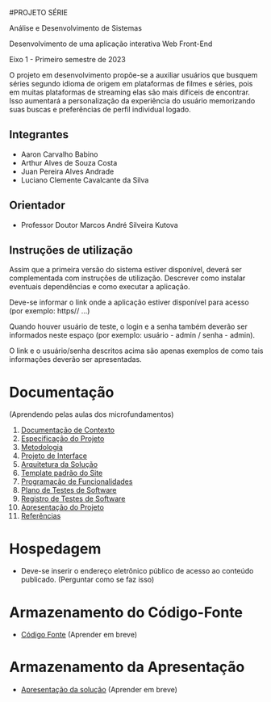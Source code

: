 #PROJETO SÉRIE 

Análise e Desenvolvimento de Sistemas 

Desenvolvimento de uma aplicação interativa Web Front-End

Eixo 1 - Primeiro semestre de 2023

O projeto em desenvolvimento propõe-se a auxiliar usuários que busquem séries segundo idioma de origem em plataformas de filmes e séries, pois em muitas plataformas de streaming elas são mais difíceis de encontrar. Isso aumentará a personalização da experiência do usuário memorizando suas buscas e preferências de perfil individual logado. 

## Integrantes

* Aaron Carvalho Babino
* Arthur Alves de Souza Costa
* Juan Pereira Alves Andrade
* Luciano Clemente Cavalcante da Silva

## Orientador

* Professor Doutor Marcos André Silveira Kutova 

## Instruções de utilização

Assim que a primeira versão do sistema estiver disponível, deverá ser complementada com instruções de utilização. Descrever como instalar eventuais dependências e como executar a aplicação.

Deve-se informar o link onde a aplicação estiver disponível para acesso (por exemplo: https// ...)

Quando houver usuário de teste, o login e a senha também deverão ser informados neste espaço (por exemplo: usuário - admin / senha - admin).

O link e o usuário/senha descritos acima são apenas exemplos de como tais informações deverão ser apresentadas.

# Documentação
(Aprendendo pelas aulas dos microfundamentos)
<ol>
<li><a href="docs/01-Documentação de Contexto.md"> Documentação de Contexto</a></li>
<li><a href="docs/02-Especificação do Projeto.md"> Especificação do Projeto</a></li>
<li><a href="docs/03-Metodologia.md"> Metodologia</a></li>
<li><a href="docs/04-Projeto de Interface.md"> Projeto de Interface</a></li>
<li><a href="docs/05-Arquitetura da Solução.md"> Arquitetura da Solução</a></li>
<li><a href="docs/06-Template padrão do Site.md"> Template padrão do Site</a></li>
<li><a href="docs/07-Programação de Funcionalidades.md"> Programação de Funcionalidades</a></li>
<li><a href="docs/08-Plano de Testes de Software.md"> Plano de Testes de Software</a></li>
<li><a href="docs/09-Registro de Testes de Software.md"> Registro de Testes de Software</a></li>
<li><a href="docs/10-Apresentação do Projeto.md"> Apresentação do Projeto</a></li>
<li><a href="docs/11-Referências.md"> Referências</a></li>
</ol>

# Hospedagem

* Deve-se inserir o endereço eletrônico público de acesso ao conteúdo publicado. (Perguntar como se faz isso)

# Armazenamento do Código-Fonte

* <a href="src/README.md">Código Fonte</a> (Aprender em breve)

# Armazenamento da Apresentação

* <a href="presentation/README.md">Apresentação da solução</a> (Aprender em breve)

